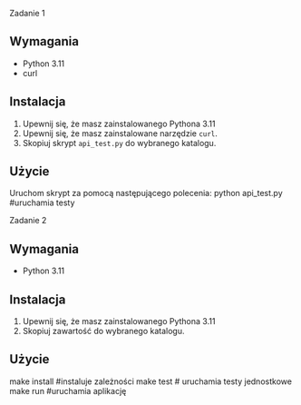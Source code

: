 Zadanie 1
## Wymagania

- Python 3.11
- curl

## Instalacja

1. Upewnij się, że masz zainstalowanego Pythona 3.11
2. Upewnij się, że masz zainstalowane narzędzie `curl`.
3. Skopiuj skrypt `api_test.py` do wybranego katalogu.

## Użycie

Uruchom skrypt za pomocą następującego polecenia:
python api_test.py #uruchamia testy

Zadanie 2
## Wymagania
- Python 3.11
## Instalacja
1. Upewnij się, że masz zainstalowanego Pythona 3.11
2. Skopiuj zawartość do wybranego katalogu.
## Użycie
make install #instaluje zależności
make test # uruchamia testy jednostkowe
make run #uruchamia aplikację

